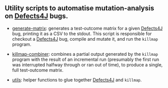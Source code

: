 ## Utility scripts to automatise mutation-analysis on [Defects4J](https://github.com/rjust/defects4j) bugs.

* [generate-matrix](generate-matrix.sh): generates a test-outcome matrix for a
given [Defects4J](https://github.com/rjust/defects4j) bug, printing it as a
CSV to the stdout. This script is responsible for checkout a
[Defects4J](https://github.com/rjust/defects4j) bug, compile and mutate it, and
run the `killmap` program.

* [killmap-combiner](killmap-combiner.sh): combines a partial output generated
by the `killmap` program with the result of an incremental run (presumably the
first run was interrupted halfway through or ran out of time), to produce a
single, full test-outcome matrix.

* [utils](utils.sh): helper functions to glue together
[Defects4J](https://github.com/rjust/defects4j) and `killmap`.
